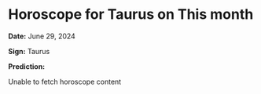 # Horoscope for Taurus on This month

**Date:** June 29, 2024

**Sign:** Taurus

**Prediction:**

Unable to fetch horoscope content
